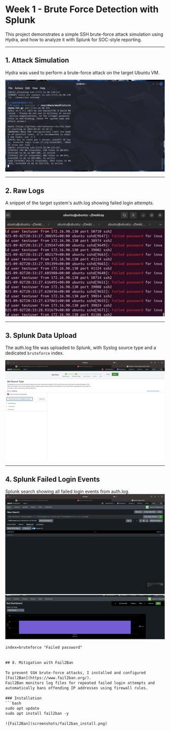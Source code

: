 # Week 1 - Brute Force Detection with Splunk

This project demonstrates a simple SSH brute-force attack simulation using Hydra, and how to analyze it with Splunk for SOC-style reporting.

---

## 1. Attack Simulation
Hydra was used to perform a brute-force attack on the target Ubuntu VM.

![Hydra Attack](screenshots/hydra_attack.png)

---

## 2. Raw Logs
A snippet of the target system's auth.log showing failed login attempts.

![Auth Log Snippet](screenshots/raw_logs.png)

---

## 3. Splunk Data Upload
The auth.log file was uploaded to Splunk, with Syslog source type and a dedicated `bruteforce` index.

![Splunk Upload](screenshots/splunk_source_type.png)

---

## 4. Splunk Failed Login Events
Splunk search showing all failed login events from auth.log.
![Splunk Upload](screenshots/splunk_search.png)
![Splunk Upload](screenshots/splunk_dashboard.png)


```spl
index=bruteforce "Failed password"


## 8. Mitigation with Fail2Ban

To prevent SSH brute-force attacks, I installed and configured [Fail2Ban](https://www.fail2ban.org/).  
Fail2Ban monitors log files for repeated failed login attempts and automatically bans offending IP addresses using firewall rules.  

### Installation
```bash
sudo apt update
sudo apt install fail2ban -y

![Fail2Ban](screenshots/fail2ban_install.png)

